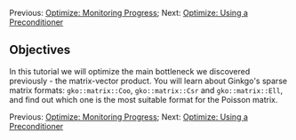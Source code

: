 Previous: [Optimize: Monitoring Progress](./Tutorial-5:-Optimize:-Monitoring-Progress); Next: [Optimize: Using a Preconditioner](./Tutorial-7:-Optimize:-Using-a-Preconditioner)

Objectives
----------

In this tutorial we will optimize the main bottleneck we discovered previously - the matrix-vector product. You will learn about Ginkgo's sparse matrix formats: `gko::matrix::Coo`, `gko::matrix::Csr` and `gko::matrix::Ell`, and find out which one is the most suitable format for the Poisson matrix.

Previous: [Optimize: Monitoring Progress](./Tutorial-5:-Optimize:-Monitoring-Progress); Next: [Optimize: Using a Preconditioner](./Tutorial-7:-Optimize:-Using-a-Preconditioner)
